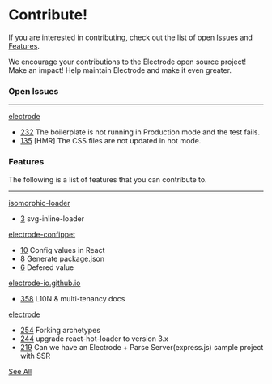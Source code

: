 # Contribute!

If you are interested in contributing, check out the list of open [Issues](http://www.electrode.io/docs/contribute.html#issues) and [Features](http://www.electrode.io/docs/contribute.html#features).

We encourage your contributions to the Electrode open source project! Make an impact! Help maintain Electrode and make it even greater.

### Open Issues

---

[electrode](https://github.com/electrode-io/electrode)

* [232](https://github.com/electrode-io/electrode/issues/232) The boilerplate is not running in Production mode and the test fails.
* [135](https://github.com/electrode-io/electrode/issues/135) \[HMR\] The CSS files are not updated in hot mode.

### Features
The following is a list of features that you can contribute to.

---

[isomorphic-loader](https://github.com/electrode-io/isomorphic-loader)

* [3](https://github.com/electrode-io/isomorphic-loader/issues/3) svg-inline-loader

[electrode-confippet](https://github.com/electrode-io/electrode-confippet)

* [10](https://github.com/electrode-io/electrode-confippet/issues/10) Config values in React
* [8](https://github.com/electrode-io/electrode-confippet/issues/8) Generate package.json
* [6](https://github.com/electrode-io/electrode-confippet/issues/6) Defered value

[electrode-io.github.io](https://github.com/electrode-io/electrode-io.github.io)

* [358](https://github.com/electrode-io/electrode-io.github.io/issues/358) L10N & multi-tenancy docs

[electrode](https://github.com/electrode-io/electrode)

* [254](https://github.com/electrode-io/electrode/issues/254) Forking archetypes
* [244](https://github.com/electrode-io/electrode/issues/244) upgrade react-hot-loader to version 3.x
* [219](https://github.com/electrode-io/electrode/issues/219) Can we have an Electrode + Parse Server\(express.js\) sample project with SSR

[See All](https://github.com/electrode-io/electrode/issues)
